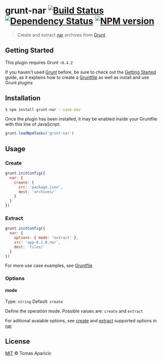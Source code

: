 # grunt-nar [![Build Status](https://travis-ci.org/h2non/grunt-nar.svg?branch=master)][travis] [![Dependency Status](https://gemnasium.com/h2non/grunt-nar.png)][gemnasium] [![NPM version](https://badge.fury.io/js/grunt-nar.png)][npm]

> Create and extract [nar][nar] archives from [Grunt][grunt]

## Getting Started

This plugin requires Grunt `~0.4.2`

If you haven't used [Grunt](http://gruntjs.com/) before, be sure to check out 
the [Getting Started](http://gruntjs.com/getting-started) guide, as it explains 
how to create a [Gruntfile](http://gruntjs.com/sample-gruntfile) as well as install and use Grunt plugins

## Installation

```bash
$ npm install grunt-nar --save-dev
```

Once the plugin has been installed, it may be enabled 
inside your Gruntfile with this line of JavaScript:

```js
grunt.loadNpmTasks('grunt-nar')
```

## Usage

### Create

```js
grunt.initConfig({
  nar: {
    create: {
      src: 'package.json',
      dest: 'archives/'
    }
  }
})
```

### Extract

```js
grunt.initConfig({
  nar: {
    options: { mode: 'extract' },
    src: 'app-0.1.0.nar',
    dest: 'files/'
  }
})
```

For more use case examples, see [Gruntfile][example]

### Options

#### mode 
Type: `string` Default: `create`

Define the operation mode. Possible values are: `create` and `extract`

For aditional avaiable options, see [create][create-options] 
and [extract][extract-options] supported options in [nar][nar]

## License

[MIT](http://opensource.org/licenses/MIT) © Tomas Aparicio

[nar]: https://github.com/h2non/nar
[travis]: https://travis-ci.org/h2non/grunt-nar
[gemnasium]: https://gemnasium.com/h2non/grunt-nar
[npm]: http://npmjs.org/package/grunt-nar
[grunt]: http://gruntjs.com
[example]: https://github.com/h2non/grunt-nar/blob/master/Gruntfile.js
[create-options]: https://github.com/h2non/nar#narcreateoptions
[extract-options]: https://github.com/h2non/nar#narextractoptions
